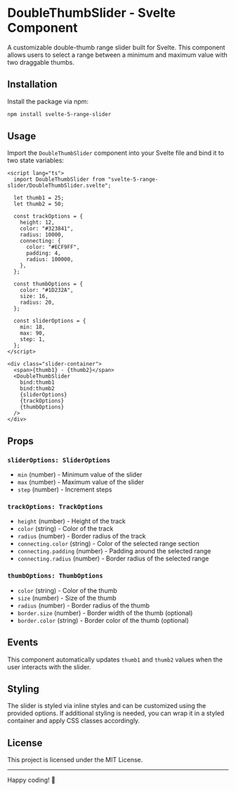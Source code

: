 # DoubleThumbSlider - Svelte Component

A customizable double-thumb range slider built for Svelte. This component allows users to select a range between a minimum and maximum value with two draggable thumbs.

## Installation

Install the package via npm:

```sh
npm install svelte-5-range-slider
```

## Usage

Import the `DoubleThumbSlider` component into your Svelte file and bind it to two state variables:

```svelte
<script lang="ts">
  import DoubleThumbSlider from "svelte-5-range-slider/DoubleThumbSlider.svelte";

  let thumb1 = 25;
  let thumb2 = 50;

  const trackOptions = {
    height: 12,
    color: "#323841",
    radius: 10000,
    connecting: {
      color: "#ECF9FF",
      padding: 4,
      radius: 100000,
    },
  };

  const thumbOptions = {
    color: "#1D232A",
    size: 16,
    radius: 20,
  };

  const sliderOptions = {
    min: 18,
    max: 90,
    step: 1,
  };
</script>

<div class="slider-container">
  <span>{thumb1} - {thumb2}</span>
  <DoubleThumbSlider
    bind:thumb1
    bind:thumb2
    {sliderOptions}
    {trackOptions}
    {thumbOptions}
  />
</div>
```

## Props

### `sliderOptions: SliderOptions`

- `min` (number) - Minimum value of the slider
- `max` (number) - Maximum value of the slider
- `step` (number) - Increment steps

### `trackOptions: TrackOptions`

- `height` (number) - Height of the track
- `color` (string) - Color of the track
- `radius` (number) - Border radius of the track
- `connecting.color` (string) - Color of the selected range section
- `connecting.padding` (number) - Padding around the selected range
- `connecting.radius` (number) - Border radius of the selected range

### `thumbOptions: ThumbOptions`

- `color` (string) - Color of the thumb
- `size` (number) - Size of the thumb
- `radius` (number) - Border radius of the thumb
- `border.size` (number) - Border width of the thumb (optional)
- `border.color` (string) - Border color of the thumb (optional)

## Events

This component automatically updates `thumb1` and `thumb2` values when the user interacts with the slider.

## Styling

The slider is styled via inline styles and can be customized using the provided options. If additional styling is needed, you can wrap it in a styled container and apply CSS classes accordingly.

## License

This project is licensed under the MIT License.

---

Happy coding! 🎉

